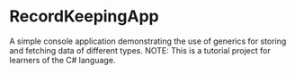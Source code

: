 # RecordKeepingApp
A simple console application demonstrating the use of generics for storing and fetching data of different types. NOTE: This is a tutorial project for learners of the C# language.
